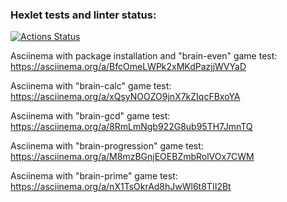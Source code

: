 ### Hexlet tests and linter status:
[![Actions Status](https://github.com/taksebeomon/python-project-49/actions/workflows/hexlet-check.yml/badge.svg)](https://github.com/taksebeomon/python-project-49/actions)

Asciinema with package installation and "brain-even" game test: https://asciinema.org/a/BfcOmeLWPk2xMKdPazjjWVYaD

Asciinema with "brain-calc" game test: https://asciinema.org/a/xQsyNOOZO9jnX7kZIqcFBxoYA

Asciinema with "brain-gcd" game test: https://asciinema.org/a/8RmLmNgb922G8ub95TH7JmnTQ

Asciinema with "brain-progression" game test: https://asciinema.org/a/M8mzBGnjEOEBZmbRolVOx7CWM

Asciinema with "brain-prime" game test: https://asciinema.org/a/nX1TsOkrAd8hJwWl6t8TII2Bt
